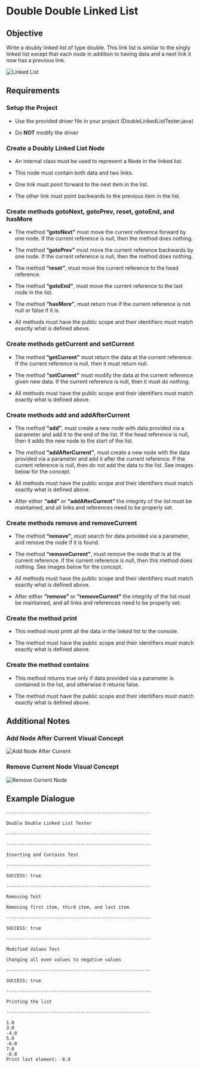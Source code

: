 # Double Double Linked List

## Objective

Write a doubly linked list of type double. This link list is similar to the singly linked list except that each node in addition to having data and a next link it now has a previous link.

![Linked List](Images/image.png)

## Requirements

### Setup the Project

- Use the provided driver file in your project (DoubleLinkedListTester.java)

- Do **NOT** modify the driver

### Create a Doubly Linked List Node

- An internal class must be used to represent a Node in the linked list.

- This node must contain both data and two links.

- One link must point forward to the next item in the list.

- The other link must point backwards to the previous item in the list.

### Create methods gotoNext, gotoPrev, reset, gotoEnd, and hasMore

- The method **“gotoNext”** must move the current reference forward by one node. If the current reference is null, then the method does nothing.

- The method **“gotoPrev”** must move the current reference backwards by one node. If the current reference is null, then the method does nothing.

- The method **“reset”**, must move the current reference to the head reference.

- The method **“gotoEnd”**, must move the current reference to the last node in the list.

- The method **“hasMore”**, must return true if the current reference is not null or false if it is.

- All methods must have the public scope and their identifiers must match exactly what is defined above.

### Create methods getCurrent and setCurrent

- The method **“getCurrent”** must return the data at the current reference. If the current reference is null, then it must return null.

- The method **“setCurrent”** must modify the data at the current reference given new data. If the current reference is null, then it must do nothing.

- All methods must have the public scope and their identifiers must match exactly what is defined above.

### Create methods add and addAfterCurrent

- The method **“add”**, must create a new node with data provided via a parameter and add it to the end of the list. If the head reference is null, then it adds the new node to the start of the list.

- The method **“addAfterCurrent”**, must create a new node with the data provided via a parameter and add it after the current reference. If the current reference is null, then do not add the data to the list. See images below for the concept.

- All methods must have the public scope and their identifiers must match exactly what is defined above.

- After either **“add”** or **“addAfterCurrent”** the integrity of the list must be maintained, and all links and references need to be properly set.

### Create methods remove and removeCurrent

- The method **“remove”**, must search for data provided via a parameter, and remove the node if it is found.

- The method **“removeCurrent”**, must remove the node that is at the current reference. If the current reference is null, then this method does nothing. See images below for the concept.

- All methods must have the public scope and their identifiers must match exactly what is defined above.

- After either **“remove”** or **“removeCurrent”** the integrity of the list must be maintained, and all links and references need to be properly set.

### Create the method print

- This method must print all the data in the linked list to the console.

- The method must have the public scope and their identifiers must match exactly what is defined above.

### Create the method contains

- This method returns true only if data provided via a parameter is contained in the list, and otherwise it returns false.

- The method must have the public scope and their identifiers must match exactly what is defined above.

## Additional Notes

### Add Node After Current Visual Concept

![Add Node After Current](Images/image2.png)

### Remove Current Node Visual Concept

![Remove Current Node](Images/image3.png)

## Example Dialogue

```
------------------------------------------------------

Double Double Linked List Tester

------------------------------------------------------

------------------------------------------------------

Inserting and Contains Test

------------------------------------------------------

SUCCESS: true

------------------------------------------------------

Removing Test

Removing first item, third item, and last item

------------------------------------------------------

SUCCESS: true

------------------------------------------------------

Modified Values Test

Changing all even values to negative values

------------------------------------------------------

SUCCESS: true

------------------------------------------------------

Printing the list

------------------------------------------------------

1.0
3.0
-4.0
5.0
-6.0
7.0
-8.0
Print last element: -8.0
```
